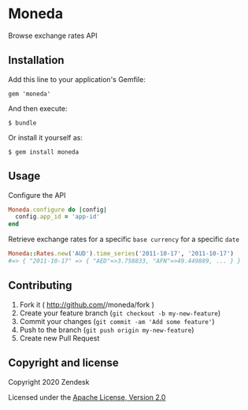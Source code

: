 # Moneda

Browse exchange rates API

## Installation

Add this line to your application's Gemfile:

    gem 'moneda'

And then execute:

    $ bundle

Or install it yourself as:

    $ gem install moneda

## Usage

Configure the API

```ruby
Moneda.configure do |config|
  config.app_id = 'app-id'
end
```

Retrieve exchange rates for a specific `base currency` for a specific `date`

```ruby
Moneda::Rates.new('AUD').time_series('2011-10-17', '2011-10-17')
#=> { "2011-10-17" => { "AED"=>3.758833, "AFN"=>49.449889, ... } }
```

## Contributing

1. Fork it ( http://github.com/<my-github-username>/moneda/fork )
2. Create your feature branch (`git checkout -b my-new-feature`)
3. Commit your changes (`git commit -am 'Add some feature'`)
4. Push to the branch (`git push origin my-new-feature`)
5. Create new Pull Request

## Copyright and license

Copyright 2020 Zendesk

Licensed under the [Apache License, Version 2.0](LICENSE)
